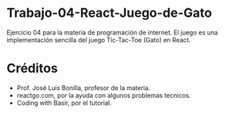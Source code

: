 # Trabajo-04-React-Juego-de-Gato

Ejercicio 04 para la materia de programación de internet. El juego es una implementación sencilla del juego Tic-Tac-Toe (Gato) en React.

# Créditos
- Prof. José Luis Bonilla, profesor de la materia.
- reactgo.com, por la ayuda con algunos problemas tecnicos.
- Coding with Basir, por el tutorial.
